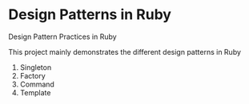 Design Patterns in Ruby
============================

Design Pattern Practices in Ruby

This project mainly demonstrates the different design patterns in Ruby
1. Singleton
2. Factory
3. Command
4. Template

